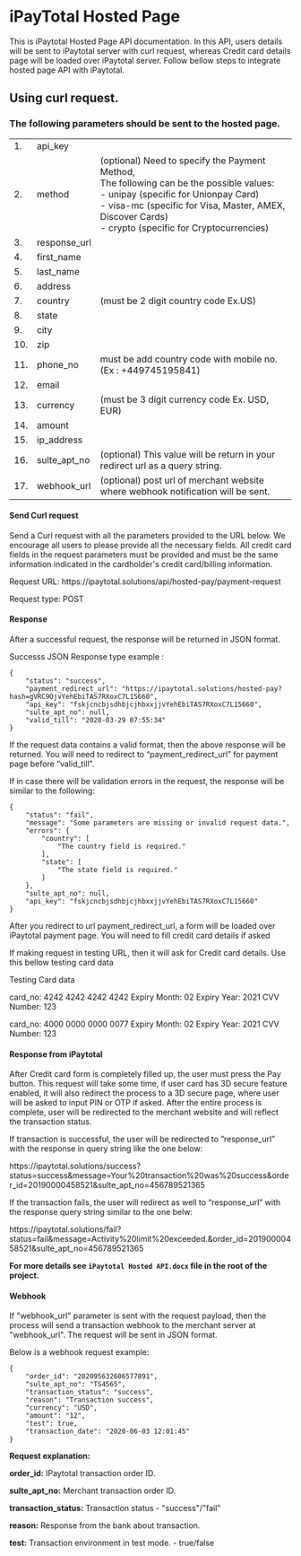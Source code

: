 # iPayTotal Hosted Page 
<p>This is iPaytotal Hosted Page API documentation. In this API, users details will be sent to iPaytotal server with curl request, whereas Credit card details page will be loaded over iPaytotal server. Follow bellow steps to integrate hosted page API with iPaytotal.</p>

## Using curl request.

### The following parameters should be sent to the hosted page.

<em>
<table>

<tr>
    <td>1.</td>
    <td>api_key</td>
    <td></td>
</tr>
<tr>
    <td>2.</td>
    <td>method</td>
    <td>(optional) Need to specify the Payment Method,<br />
The following can be the possible values:<br />
- unipay (specific for Unionpay Card)<br />
- visa-mc (specific for Visa, Master, AMEX, Discover Cards)<br />
- crypto (specific for Cryptocurrencies)</td>
</tr>
<tr>
    <td>3.</td>
    <td>response_url </td>
    <td></td>
</tr>
<tr>
    <td>4.</td>
    <td>first_name </td>
    <td></td>
</tr>
<tr>
    <td>5.</td>
    <td>last_name </td>
    <td></td>
</tr>
<tr>
    <td>6.</td>
    <td>address </td>
    <td></td>
</tr>
<tr>
    <td>7.</td>
    <td>country</td>
    <td>(must be 2 digit country code Ex.US)</td>
</tr>
<tr>
    <td>8.</td>
    <td>state</td>
    <td></td>
</tr>
<tr>
    <td>9.</td>
    <td>city</td>
    <td></td>
</tr>
<tr>
    <td>10.</td>
    <td>zip</td>
    <td></td>
</tr>
<tr>
    <td>11.</td>
    <td>phone_no </td>
    <td>must be add country code with mobile no. (Ex : +449745195841)</td>
</tr>
<tr>
    <td>12.</td>
    <td>email </td>
    <td></td>
</tr>
<tr>
    <td>13.</td>
    <td>currency</td>
    <td>(must be 3 digit currency code Ex. USD, EUR)</td>
</tr>
<tr>
    <td>14.</td>
    <td>amount </td>
    <td></td>
</tr>
<tr>
    <td>15.</td>
    <td>ip_address </td>
    <td></td>
</tr>
<tr>
    <td>16.</td>
    <td>sulte_apt_no</td>
    <td>(optional) This value will be return in your redirect url as a query string.</td>
</tr>
<tr>
    <td>17.</td>
    <td>webhook_url</td>
    <td>(optional) post url of merchant website where webhook notification will be sent.</td>
</tr>

</table>
</em>

#### Send Curl request

<p>Send a Curl request with all the parameters provided to the URL below. We encourage all users to please provide all the necessary fields.  All credit card fields in the request parameters must be provided and must be the same information indicated in the cardholder's credit card/billing information.</p>
                                              
<p>Request URL: https://ipaytotal.solutions/api/hosted-pay/payment-request</p>
<p>Request type: POST</p>
    
#### Response

<p>After a successful request, the response will be returned in JSON format.</p>
<p>Successs JSON Response type example :</p>

    {
        "status": "success",
        "payment_redirect_url": "https://ipaytotal.solutions/hosted-pay?hash=gVRC9OjvYehEbiTAS7RXoxC7L15660",
        "api_key": "fskjcncbjsdhbjcjhbxxjjvYehEbiTAS7RXoxC7L15660",
        "sulte_apt_no": null,
        "valid_till": "2020-03-29 07:55:34"
    }
    
<p>If the request data contains a valid format, then the above response will be returned. You will need to redirect to “payment_redirect_url” for payment page before “valid_till”.</p>

<p>If in case there will be validation errors in the request, the response will be similar to the following:</p>
    
    {
        "status": "fail",
        "message": "Some parameters are missing or invalid request data.",
        "errors": {
            "country": [
                "The country field is required."
            ],
            "state": [
                "The state field is required."
            ]
        },
        "sulte_apt_no": null,
        "api_key": "fskjcncbjsdhbjcjhbxxjjvYehEbiTAS7RXoxC7L15660"
    }
 
 <p>After you redirect to url payment_redirect_url, a form will be loaded over iPaytotal payment page. You will need to fill credit card details if asked</p>
 
  <p>If making request in testing URL, then it will ask for Credit card details. Use this bellow testing card data</p>

Testing Card data

card_no: 4242 4242 4242 4242
Expiry Month: 02
Expiry Year: 2021
CVV Number: 123

card_no: 4000 0000 0000 0077
Expiry Month: 02
Expiry Year: 2021
CVV Number: 123

 
#### Response from iPaytotal
 
 <p>After Credit card form is completely filled up, the user must press the Pay button. This request will take some time, if user card has 3D secure feature enabled, it will also redirect the process to a 3D secure page, where user will be asked to input PIN or OTP if asked. After the entire process is complete, user will be redirected to the merchant website and will reflect the transaction status.</p>
 
 <p>If transaction is successful, the user will be redirected to ”response_url” with the response in query string like the one below:</p>
    
 <p>https://ipaytotal.solutions/success?status=success&message=Your%20transaction%20was%20success&order_id=20190000458521&sulte_apt_no=456789521365</p>
 
 <p>If the transaction fails, the user will redirect as well to “response_url” with the response query string similar to the one belw:</p>
 
 <p>https://ipaytotal.solutions/fail?status=fail&message=Activity%20limit%20exceeded.&order_id=20190000458521&sulte_apt_no=456789521365</p>

 <p><b>For more details see <code>iPaytotal Hosted API.docx</code> file in the root of the project.</b></p>

#### Webhook
 
 <p>If "webhook_url" parameter is sent with the request payload, then the process will send a transaction webhook to the merchant server at "webhook_url". The request will be sent in JSON format.</p>
 
 <p>Below is a webhook request example:</p>
    
    {
        "order_id": "202095632606577891",
        "sulte_apt_no": "TS4565",
        "transaction_status": "success",
        "reason": "Transaction success",
        "currency": "USD",
        "amount": "12",
        "test": true,
        "transaction_date": "2020-06-03 12:01:45"
    }
 
 <p><b>Request explanation:</b></p>

 <p><b>order_id:</b>  IPaytotal transaction order ID.</p>
 <p><b>sulte_apt_no:</b>  Merchant transaction order ID.</p>
 <p><b>transaction_status:</b>    Transaction status - "success"/"fail"</p>
 <p><b>reason:</b>    Response from the bank about transaction.</p>
 <p><b>test:</b>  Transaction environment in test mode. - true/false</p>
 
